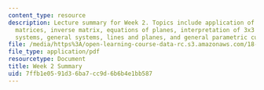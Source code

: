 ```yaml
---
content_type: resource
description: Lecture summary for Week 2. Topics include application of cross product,
  matrices, inverse matrix, equations of planes, interpretation of 3x3 systems, homogeneous
  systems, general systems, lines and planes, and general parametric curves.
file: /media/https%3A/open-learning-course-data-rc.s3.amazonaws.com/18-02-multivariable-calculus-fall-2007/7ffb1e0591d36ba7cc9d6b6b4e1bb587_lec_week2.pdf
file_type: application/pdf
resourcetype: Document
title: Week 2 Summary
uid: 7ffb1e05-91d3-6ba7-cc9d-6b6b4e1bb587
---
```

